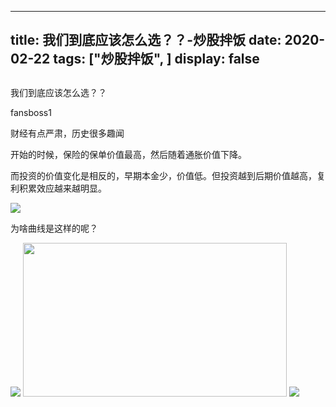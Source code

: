 
---
title:   我们到底应该怎么选？？-炒股拌饭
date: 2020-02-22
tags: ["炒股拌饭", ]
display: false
---


## 



我们到底应该怎么选？？




fansboss1




财经有点严肃，历史很多趣闻


开始的时候，保险的保单价值最高，然后随着通胀价值下降。

而投资的价值变化是相反的，早期本金少，价值低。但投资越到后期价值越高，复利积累效应越来越明显。

<img class="rich_pages" data-ratio="0.6052631578947368" data-s="300,640" src="https://mmbiz.qpic.cn/sz_mmbiz_png/tnE2st4BmibbKJjbv0jYCNoVFX5s6r99rLr2hdzvsjVVFNhUt0snYKTiaq5KhquAYWB8LNavicju3IKvC2yCV0jUA/640?wx_fmt=png" data-type="png" data-w="646" style="text-align: left;white-space: normal;"/>

为啥曲线是这样的呢？

<img class="rich_pages" data-ratio="0.8509687034277198" data-s="300,640" src="https://mmbiz.qpic.cn/sz_mmbiz_png/tnE2st4BmibbKJjbv0jYCNoVFX5s6r99rCj3Mj4Xed2W7UyNdE3hOHKNHBkMZKzqAp29uBRUXlyu4Yr4URLQsIw/640?wx_fmt=png" data-type="png" data-w="671" style=""/>

<img class="rich_pages" data-ratio="0.5824074074074074" data-s="300,640" src="https://mmbiz.qpic.cn/sz_mmbiz_png/tnE2st4BmibbKJjbv0jYCNoVFX5s6r99rk6Ac4o9qXSIppOmMkO6ic42xQfUQIC2sZZmdViczAhcwIBGfs4y4VPXg/640?wx_fmt=png" data-type="png" data-w="1080" style="width: 422px;height: 246px;"/>

<img class="rich_pages" data-ratio="0.720125786163522" data-s="300,640" src="https://mmbiz.qpic.cn/sz_mmbiz_png/tnE2st4BmibbKJjbv0jYCNoVFX5s6r99r1o17yEhKUf3bkLEkmYxaGwgvGqbXTGAAdS64sOGlCojicSYnREKBpvg/640?wx_fmt=png" data-type="png" data-w="636" style=""/>








